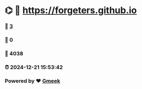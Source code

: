 # ⌬ :link: https://forgeters.github.io 
### :page_facing_up: [3](https://forgeters.github.io/tag.html) 
### :speech_balloon: 0 
### :hibiscus: 4038 
### :alarm_clock: 2024-12-21 15:53:42 
### Powered by :heart: [Gmeek](https://github.com/Meekdai/Gmeek)
